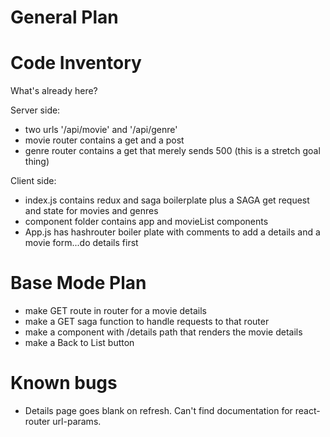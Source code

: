 # General Plan

# Code Inventory 

What's already here?

Server side: 
- two urls '/api/movie' and '/api/genre'
- movie router contains a get and a post
- genre router contains a get that merely sends 500 (this is a stretch goal thing)

Client side: 
- index.js contains redux and saga boilerplate plus a SAGA get request and state for movies and genres
- component folder contains app and movieList components
- App.js has hashrouter boiler plate with comments to add a details and a movie form...do details first

# Base Mode Plan
- make GET route in router for a movie details
- make a GET saga function to handle requests to that router
- make a component with /details path that renders the movie details
- make a Back to List button

# Known bugs
- Details page goes blank on refresh. Can't find documentation for react-router url-params.
